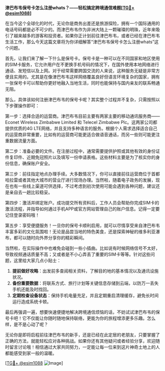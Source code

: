 **津巴布韦保号卡怎么注册whats？——轻松搞定跨境通信难题[[TG💪+ @esim1088](https://t.me/s/esim1088)]**

在当今这个全球化的时代，无论你是商务出差还是旅游探险，拥有一个国际通用的电话号码都是必不可少的。而津巴布韦作为非洲大陆上一颗璀璨的明珠，近年来吸引了越来越多的游客和投资者。如果你正计划前往津巴布韦，或者已经在津巴布韦生活工作，那么今天这篇文章将为你详细解答“津巴布韦保号卡怎么注册whats”这个问题。

首先，让我们来了解一下什么是保号卡。保号卡是一种可以在不同国家和地区使用的SIM卡服务，它允许用户在不更换手机号码的情况下，在国外使用本地网络进行通话、发短信以及上网。对于经常需要跨国交流的人来说，这种服务无疑是非常方便且实用的。尤其是在像津巴布韦这样网络覆盖良好但语言环境复杂的国家，拥有一张保号卡可以帮助你更好地融入当地生活，同时也能保持与国内亲友的联系畅通无阻。

那么，具体该如何注册津巴布韦的保号卡呢？其实整个过程并不复杂，只需按照以下步骤操作即可：

第一步：选择合适的运营商。津巴布韦目前主要有两家主要的移动通讯服务商——Econet Wireless Zimbabwe Limited 和 Telecel Zimbabwe Plc。这两家公司都提供优质的4G LTE网络，并且支持多种语言的服务。根据个人需求选择适合自己的运营商非常重要，比如有的运营商可能更适合做语音通话，而另一些则可能更注重数据流量方面。

第二步：准备必要的文件。在注册过程中，通常需要提供护照或其他有效的身份证件复印件、近期免冠照片以及填写一份申请表格。这些材料主要是为了核实你的身份信息，确保账户安全。

第三步：前往指定地点办理手续。大多数情况下，你可以直接前往运营商位于首都哈拉雷或者其他大城市的营业厅进行现场办理。当然啦，随着电子政务的发展，现在也有一些线上渠道可供选择，不过考虑到初次使用可能会遇到各种问题，建议还是亲自去一趟比较稳妥。

第四步：激活并绑定账户。成功提交所有资料后，工作人员会帮助你完成SIM卡的激活流程，并指导如何通过手机APP或官方网站管理自己的账户信息。记得一定要记住登录密码哦！

第五步：享受便捷服务！一旦你的保号卡顺利启用，就可以尽情享受来自津巴布韦丰富多彩的文化氛围啦！无论是品尝当地的特色美食，还是探索神秘的维多利亚瀑布，都可以随时向外界分享你的精彩瞬间。

当然啦，在实际操作中也难免会碰到一些小插曲。比如说有时候网络信号不太好，导致视频通话质量不高；又或者是不小心弄丢了重要的SIM卡等等。针对这些问题，这里给大家几点小贴士：

1. **提前做好攻略**：出发前多查阅相关资料，了解目的地的基本情况以及通讯设施状况。
2. **备份重要数据**：将联系方式、旅行计划等关键信息存储到云端，以防万一丢失手机还能及时找回。
3. **定期检查设备状态**：保持手机电量充足，并且定期重启清理缓存，避免长时间运行造成系统卡顿。

最后再强调一遍，想要快速便捷地解决跨境通信烦恼的话，不妨试试津巴布韦的保号卡吧！它不仅能让你随时随地保持联络，更能为你的旅程增添更多乐趣。怎么样，是不是心动了呢？

无论你是即将启程前往津巴布韦的新手，还是已经在此定居的老朋友，只要掌握了正确的方法，就能轻松应对各种挑战。如果你还有其他疑问或者经验分享，欢迎随时留言讨论哦！相信通过大家共同努力，一定能让每一位来到这片神奇土地上的人都能感受到家一般的温暖。

[[TG💪+ @esim1088](https://t.me/s/esim1088) ![Image](https://i.postimg.cc/4NQfJmqS/Snipaste-2025-05-13-00-14-12.png)]